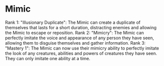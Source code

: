 # Mimic

Rank 1: "Illusionary Duplicate": The Mimic can create a duplicate of themselves that lasts for a short duration, distracting enemies and allowing the Mimic to escape or reposition.
Rank 2: "Mimicry": The Mimic can perfectly imitate the voice and appearance of any person they have seen, allowing them to disguise themselves and gather information.
Rank 3: "Mastery 1": The Mimic can now use their mimicry ability to perfectly imitate the look of any creatures, abilities and powers of creatures they have seen. They can only imitate one ability at a time.
